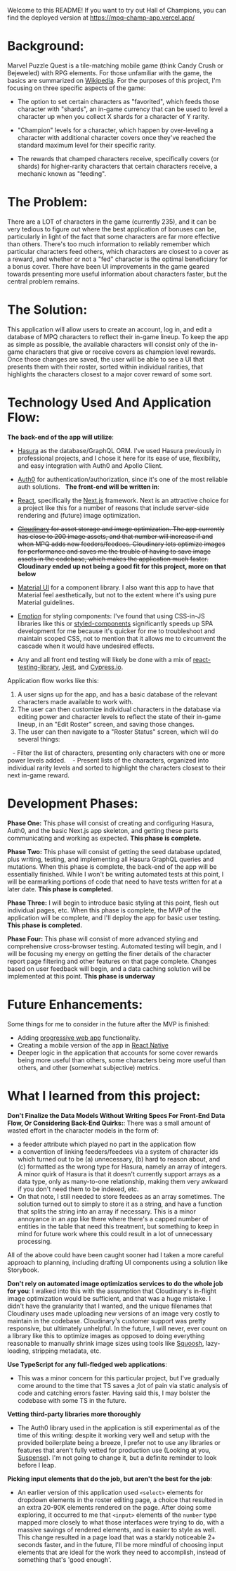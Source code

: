 Welcome to this README! If you want to try out Hall of Champions, you can find the deployed version at https://mpq-champ-app.vercel.app/

# Background:

Marvel Puzzle Quest is a tile-matching mobile game (think Candy Crush or Bejeweled) with RPG elements. For those unfamiliar with the game, the basics are summarized on [Wikipedia](https://en.wikipedia.org/wiki/Marvel_Puzzle_Quest). For the purposes of this project, I'm focusing on three specific aspects of the game:

- The option to set certain characters as "favorited", which feeds those character with "shards", an in-game currency that can be used to level a character up when you collect X shards for a character of Y rarity.

- "Champion" levels for a character, which happen by over-leveling a character with additional character covers once they've reached the standard maximum level for their specific rarity.

- The rewards that champed characters receive, specifically covers (or shards) for higher-rarity characters that certain characters receive, a mechanic known as "feeding".

# The Problem:

There are a LOT of characters in the game (currently 235), and it can be very tedious to figure out where the best application of bonuses can be, particularly in light of the fact that some characters are far more effective than others. There's too much information to reliably remember which particular characters feed others, which characters are closest to a cover as a reward, and whether or not a "fed" character is the optimal beneficiary for a bonus cover. There have been UI improvements in the game geared towards presenting more useful information about characters faster, but the central problem remains.

# The Solution:

This application will allow users to create an account, log in, and edit a database of MPQ characters to reflect their in-game lineup. To keep the app as simple as possible, the available characters will consist only of the in-game characters that give or receive covers as champion level rewards. Once those changes are saved, the user will be able to see a UI that presents them with their roster, sorted within individual rarities, that highlights the characters closest to a major cover reward of some sort.

# Technology Used And Application Flow:

**The back-end of the app will utilize**:

- [Hasura](https://hasura.io/) as the database/GraphQL ORM. I've used Hasura previously in professional projects, and I chose it here for its ease of use, flexibility, and easy integration with Auth0 and Apollo Client. 

- [Auth0](https://auth0.com/) for authentication/authorization, since it's one of the most reliable auth solutions. 
  
**The front-end will be written in**:

- [React](https://reactjs.org/), specifically the [Next.js](https://nextjs.org/) framework. Next is an attractive choice for a project like this for a number of reasons that include server-side rendering and (future) image optimization. 

- ~~[Cloudinary](https://cloudinary.com/) for asset storage and image optimization. The app currently has close to 200 image assets, and that number will increase if and when MPQ adds new feeders/feedees. Cloudinary lets optimize images for performance and saves me the trouble of having to save image assets in the codebase, which makes the application much faster.~~ **Cloudinary ended up not being a good fit for this project, more on that below**

- [Material UI]() for a component library. I also want this app to have that Material feel aesthetically, but not to the extent where it's using pure Material guidelines.

- [Emotion](https://emotion.sh/docs/introduction) for styling components: I've found that using CSS-in-JS libraries like this or [styled-components](https://styled-components.com/) significantly speeds up SPA development for me because it's quicker for me to troubleshoot and maintain scoped CSS, not to mention that it allows me to circumvent the cascade when it would have undesired effects.

- Any and all front end testing will likely be done with a mix of [react-testing-library](https://testing-library.com/docs/react-testing-library/intro), [Jest](https://jestjs.io/), and [Cypress.io](https://www.cypress.io/).


Application flow works like this:

1. A user signs up for the app, and has a basic database of the relevant characters made available to work with.
2. The user can then customize individual characters in the database via editing power and character levels to reflect the state of their in-game lineup, in an "Edit Roster" screen, and saving those changes.
3. The user can then navigate to a "Roster Status" screen, which will do several things:

   - Filter the list of characters, presenting only characters with one or more power levels added.
   - Present lists of the characters, organized into individual rarity levels and sorted to highlight the characters closest to their next in-game reward.

# Development Phases:

**Phase One:** This phase will consist of creating and configuring Hasura, Auth0, and the basic Next.js app skeleton, and getting these parts communicating and working as expected. **This phase is complete.**

**Phase Two:** This phase will consist of getting the seed database updated, plus writing, testing, and implementing all Hasura GraphQL queries and mutations. When this phase is complete, the back-end of the app will be essentially finished. While I won't be writing automated tests at this point, I will be earmarking portions of code that need to have tests written for at a later date. **This phase is completed.**

**Phase Three:** I will begin to introduce basic styling at this point, flesh out individual pages, etc. When this phase is complete, the MVP of the application will be complete, and I'll deploy the app for basic user testing. **This phase is completed.**

**Phase Four:** This phase will consist of more advanced styling and comprehensive cross-browser testing. Automated testing will begin, and I will be focusing my energy on getting the finer details of the character report page filtering and other features on that page complete. Changes based on user feedback will begin, and a data caching solution will be implemented at this point. **This phase is underway**

# Future Enhancements:

Some things for me to consider in the future after the MVP is finished:

- Adding [progressive web app](https://web.dev/what-are-pwas/) functionality.
- Creating a mobile version of the app in [React Native](https://reactnative.dev/)
- Deeper logic in the application that accounts for some cover rewards being more useful than others, some characters being more useful than others, and other (somewhat subjective) metrics.
  
# What I learned from this project:

**Don't Finalize the Data Models Without Writing Specs For Front-End Data Flow, Or Considering Back-End Quirks:**: There was a small amount of wasted effort in the character models in the form of:
- a feeder attribute which played no part in the application flow
- a convention of linking feeders/feedees via a system of character ids which turned out to be (a) unnecessary, (b) hard to reason about, and (c) formatted as the wrong type for Hasura, namely an array of integers. A minor quirk of Hasura is that it doesn't currently support arrays as a data type, only as many-to-one relationship, making them very awkward if you don't need them to be indexed, etc.
- On that note, I still needed to store feedees as an array sometimes. The solution turned out to simply to store it as a string, and have a function that splits the string into an array if necessary. This is a minor annoyance in an app like there where there's a capped number of entities in the table that need this treatment, but something to keep in mind for future work where this could result in a lot of unnecessary processing.

All of the above could have been caught sooner had I taken a more careful approach to planning, including drafting UI components using a solution like Storybook. 

**Don't rely on automated image optimizatios services to do the whole job for you**: I walked into this with the assumption that Cloudinary's in-flight image optimization would be sufficient, and that was a huge mistake. I didn't have the granularity that I wanted, and the unique filenames that Cloudinary uses made uploading new versions of an image very costly to maintain in the codebase. Cloudinary's customer support was pretty responsive, but ultimately unhelpful. In the future, I will never, ever count on a library like this to optimize images as opposed to doing everything reasonable to manually shrink image sizes using tools like [Squoosh](https://squoosh.app/), lazy-loading, stripping metadata, etc.

**Use TypeScript for any full-fledged web applications**:

- This was a minor concern for this particular project, but I've gradually come around to the time that TS saves a ;lot of pain
  via static analysis of code and catching errors faster. Having said this, I may bolster the codebase with some TS in the future.

**Vetting third-party libraries more thoroughly**

- The Auth0 library used in the application is still experimental as of the time of this writing: despite it working very well and setup with the provided boilerplate being a breeze, I prefer not to use any libraries or features that aren't fully vetted for production use (Looking at you, [Suspense](https://reactjs.org/docs/concurrent-mode-suspense.html)). I'm not going to change it, but a definite reminder to look before I leap.

**Picking input elements that do the job, but aren't the best for the job**: 

- An earlier version of this application used `<select>` elements for dropdown elements in the roster editing page, a choice that resulted in an extra 20-90K elements rendered on the page. After doing some exploring, it occurred to me that `<input>` elements of the `number` type mapped more closely to what those interfaces were trying to do, with a massive savings of rendered elements, and is easier to style as well. This change resulted in a page load that was a starkly noticeable 2+ seconds faster, and in the future, I'll be more mindful of choosing input elements that are ideal for the work they need to accomplish, instead of something that's 'good enough'. 
